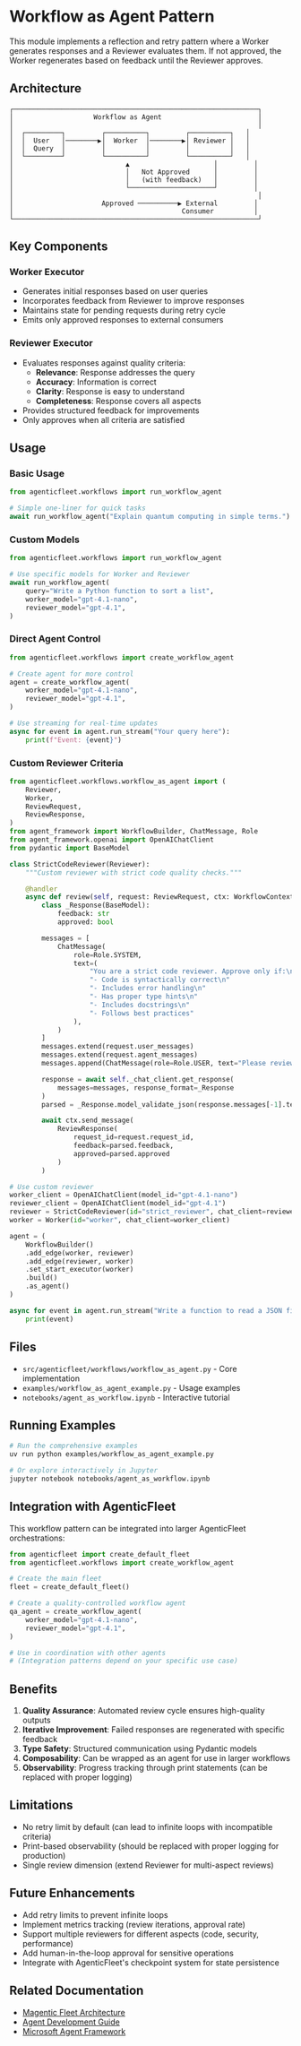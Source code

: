 # Workflow as Agent Pattern

This module implements a reflection and retry pattern where a Worker generates responses and a Reviewer evaluates them. If not approved, the Worker regenerates based on feedback until the Reviewer approves.

## Architecture

```
┌─────────────────────────────────────────────────────────────┐
│                    Workflow as Agent                        │
│                                                             │
│  ┌─────────┐         ┌──────────┐         ┌──────────┐   │
│  │  User   │────────▶│  Worker  │────────▶│ Reviewer │   │
│  │  Query  │         │          │         │          │   │
│  └─────────┘         └──────────┘         └──────────┘   │
│                            ▲                     │         │
│                            │   Not Approved      │         │
│                            │   (with feedback)   │         │
│                            └─────────────────────┘         │
│                                                             │
│                      Approved ──────────▶ External         │
│                                          Consumer          │
└─────────────────────────────────────────────────────────────┘
```

## Key Components

### Worker Executor

- Generates initial responses based on user queries
- Incorporates feedback from Reviewer to improve responses
- Maintains state for pending requests during retry cycle
- Emits only approved responses to external consumers

### Reviewer Executor

- Evaluates responses against quality criteria:
  - **Relevance**: Response addresses the query
  - **Accuracy**: Information is correct
  - **Clarity**: Response is easy to understand
  - **Completeness**: Response covers all aspects
- Provides structured feedback for improvements
- Only approves when all criteria are satisfied

## Usage

### Basic Usage

```python
from agenticfleet.workflows import run_workflow_agent

# Simple one-liner for quick tasks
await run_workflow_agent("Explain quantum computing in simple terms.")
```

### Custom Models

```python
from agenticfleet.workflows import run_workflow_agent

# Use specific models for Worker and Reviewer
await run_workflow_agent(
    query="Write a Python function to sort a list",
    worker_model="gpt-4.1-nano",
    reviewer_model="gpt-4.1",
)
```

### Direct Agent Control

```python
from agenticfleet.workflows import create_workflow_agent

# Create agent for more control
agent = create_workflow_agent(
    worker_model="gpt-4.1-nano",
    reviewer_model="gpt-4.1",
)

# Use streaming for real-time updates
async for event in agent.run_stream("Your query here"):
    print(f"Event: {event}")
```

### Custom Reviewer Criteria

```python
from agenticfleet.workflows.workflow_as_agent import (
    Reviewer,
    Worker,
    ReviewRequest,
    ReviewResponse,
)
from agent_framework import WorkflowBuilder, ChatMessage, Role
from agent_framework.openai import OpenAIChatClient
from pydantic import BaseModel

class StrictCodeReviewer(Reviewer):
    """Custom reviewer with strict code quality checks."""

    @handler
    async def review(self, request: ReviewRequest, ctx: WorkflowContext[ReviewResponse]) -> None:
        class _Response(BaseModel):
            feedback: str
            approved: bool

        messages = [
            ChatMessage(
                role=Role.SYSTEM,
                text=(
                    "You are a strict code reviewer. Approve only if:\n"
                    "- Code is syntactically correct\n"
                    "- Includes error handling\n"
                    "- Has proper type hints\n"
                    "- Includes docstrings\n"
                    "- Follows best practices"
                ),
            )
        ]
        messages.extend(request.user_messages)
        messages.extend(request.agent_messages)
        messages.append(ChatMessage(role=Role.USER, text="Please review the code."))

        response = await self._chat_client.get_response(
            messages=messages, response_format=_Response
        )
        parsed = _Response.model_validate_json(response.messages[-1].text)

        await ctx.send_message(
            ReviewResponse(
                request_id=request.request_id,
                feedback=parsed.feedback,
                approved=parsed.approved
            )
        )

# Use custom reviewer
worker_client = OpenAIChatClient(model_id="gpt-4.1-nano")
reviewer_client = OpenAIChatClient(model_id="gpt-4.1")
reviewer = StrictCodeReviewer(id="strict_reviewer", chat_client=reviewer_client)
worker = Worker(id="worker", chat_client=worker_client)

agent = (
    WorkflowBuilder()
    .add_edge(worker, reviewer)
    .add_edge(reviewer, worker)
    .set_start_executor(worker)
    .build()
    .as_agent()
)

async for event in agent.run_stream("Write a function to read a JSON file"):
    print(event)
```

## Files

- `src/agenticfleet/workflows/workflow_as_agent.py` - Core implementation
- `examples/workflow_as_agent_example.py` - Usage examples
- `notebooks/agent_as_workflow.ipynb` - Interactive tutorial

## Running Examples

```bash
# Run the comprehensive examples
uv run python examples/workflow_as_agent_example.py

# Or explore interactively in Jupyter
jupyter notebook notebooks/agent_as_workflow.ipynb
```

## Integration with AgenticFleet

This workflow pattern can be integrated into larger AgenticFleet orchestrations:

```python
from agenticfleet import create_default_fleet
from agenticfleet.workflows import create_workflow_agent

# Create the main fleet
fleet = create_default_fleet()

# Create a quality-controlled workflow agent
qa_agent = create_workflow_agent(
    worker_model="gpt-4.1-nano",
    reviewer_model="gpt-4.1",
)

# Use in coordination with other agents
# (Integration patterns depend on your specific use case)
```

## Benefits

1. **Quality Assurance**: Automated review cycle ensures high-quality outputs
2. **Iterative Improvement**: Failed responses are regenerated with specific feedback
3. **Type Safety**: Structured communication using Pydantic models
4. **Composability**: Can be wrapped as an agent for use in larger workflows
5. **Observability**: Progress tracking through print statements (can be replaced with proper logging)

## Limitations

- No retry limit by default (can lead to infinite loops with incompatible criteria)
- Print-based observability (should be replaced with proper logging for production)
- Single review dimension (extend Reviewer for multi-aspect reviews)

## Future Enhancements

- Add retry limits to prevent infinite loops
- Implement metrics tracking (review iterations, approval rate)
- Support multiple reviewers for different aspects (code, security, performance)
- Add human-in-the-loop approval for sensitive operations
- Integrate with AgenticFleet's checkpoint system for state persistence

## Related Documentation

- [Magentic Fleet Architecture](../docs/architecture/magentic-fleet.md)
- [Agent Development Guide](../../docs/project/AGENTS.md)
- [Microsoft Agent Framework](https://github.com/microsoft/agent-framework)
